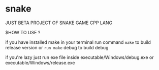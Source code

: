 # snake
JUST BETA PROJECT OF SNAKE GAME CPP LANG


$HOW TO USE ?

if you have installed make in your terminal
      run command `make` to build release version or `run make` debug to build debug
      
if you're lazy just run exe file inside executable/Windows/debug.exe or executable/Windows/release.exe 
